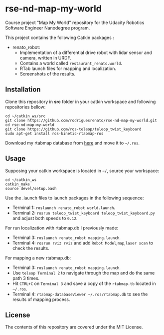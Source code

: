 # rse-nd-map-my-world
Course project "Map My World" repository for the Udacity Robotics Software Engineer Nanodegree program.

This project contains the following Catkin packages :
* renato_robot: 
    * Implementation of a differential drive robot with lidar sensor and camera, written in URDF.
    * Contains a world called `restaurant_renato.world`.
    * RTab launch files for mapping and localization.
    * Screenshots of the results.
   
## Installation
Clone this repository in **src** folder in your catkin workspace and following repositories bellow:
```
cd ~/catkin_ws/src
git clone https://github.com/rodriguesrenato/rse-nd-map-my-world.git
cd rse-nd-map-my-world
git clone https://github.com/ros-teleop/teleop_twist_keyboard
sudo apt-get install ros-kinetic-rtabmap-ros
```

Download my rtabmap database from [here](https://drive.google.com/file/d/1rgNc-BGYRgWc_ZZ63NjMpQOD7OWC4Kb-/view?usp=sharing) and move it to `~/.ros`.

## Usage
Supposing your catkin workspace is located in `~/`, source your workspace:
```
cd ~/catkin_ws
catkin_make
source devel/setup.bash
```
Use the .launch files to launch packages in the following sequence:
* Terminal 1: `roslaunch renato_robot world.launch`.
* Terminal 2: `rosrun teleop_twist_keyboard teleop_twist_keyboard.py` and adjust both speeds to `0.12`.

For run localization with rtabmap.db I previously made:
* Terminal 3: `roslaunch renato_robot mapping.launch`.
* Terminal 4: `rosrun rviz rviz` and add `Robot Model`,`map`,`laser scan` to check the results.

For mapping a new rtabmap.db:
* Terminal 3: `roslaunch renato_robot mapping.launch`.
* Use `teleop Terminal 2` to navigate through the map and do the same path 3 times.
* Hit `CTRL+C` on `Terminal 3` and save a copy of the `rtabmap.tb` located in `~/.ros`.
* Terminal 4: `rtabmap-databaseViewer ~/.ros/rtabmap.db` to see the results of mapping process.

## License
The contents of this repository are covered under the MIT License.
